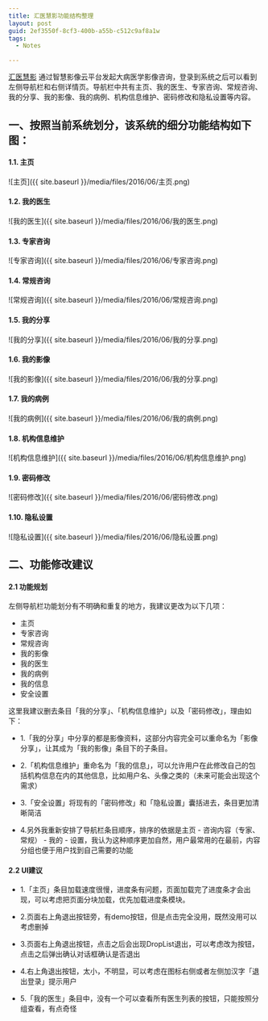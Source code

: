 ```yaml
---
title: 汇医慧影功能结构整理
layout: post
guid: 2ef3550f-8cf3-400b-a55b-c512c9af8a1w
tags:
  - Notes

---
```


[汇医慧影](http://www.huiyihuiying.com/idoctor/html/newlogin.html) 通过智慧影像云平台发起大病医学影像咨询，登录到系统之后可以看到左侧导航栏和右侧详情页。导航栏中共有主页、我的医生、专家咨询、常规咨询、我的分享、我的影像、我的病例、机构信息维护、密码修改和隐私设置等内容。

## 一、按照当前系统划分，该系统的细分功能结构如下图：

#### 1.1. 主页

![主页]({{ site.baseurl }}/media/files/2016/06/主页.png)

#### 1.2. 我的医生

![我的医生]({{ site.baseurl }}/media/files/2016/06/我的医生.png)

#### 1.3.  专家咨询

![专家咨询]({{ site.baseurl }}/media/files/2016/06/专家咨询.png)

#### 1.4.  常规咨询

![常规咨询]({{ site.baseurl }}/media/files/2016/06/常规咨询.png)

#### 1.5.  我的分享

![我的分享]({{ site.baseurl }}/media/files/2016/06/我的分享.png)

#### 1.6.  我的影像

![我的影像]({{ site.baseurl }}/media/files/2016/06/我的分享.png)

#### 1.7. 我的病例

![我的病例]({{ site.baseurl }}/media/files/2016/06/我的病例.png)

#### 1.8.  机构信息维护

![机构信息维护]({{ site.baseurl }}/media/files/2016/06/机构信息维护.png)

#### 1.9.  密码修改

![密码修改]({{ site.baseurl }}/media/files/2016/06/密码修改.png)

#### 1.10.  隐私设置

![隐私设置]({{ site.baseurl }}/media/files/2016/06/隐私设置.png)

## 二、功能修改建议

#### 2.1 功能规划

左侧导航栏功能划分有不明确和重复的地方，我建议更改为以下几项：

+ 主页
+ 专家咨询
+ 常规咨询
+ 我的影像
+ 我的医生
+ 我的病例
+ 我的信息
+ 安全设置

这里我建议删去条目「我的分享」、「机构信息维护」以及「密码修改」，理由如下：

+ 1.「我的分享」中分享的都是影像资料，这部分内容完全可以重命名为「影像分享」，让其成为「我的影像」条目下的子条目。


+ 2.「机构信息维护」重命名为「我的信息」，可以允许用户在此修改自己的包括机构信息在内的其他信息，比如用户名、头像之类的（未来可能会出现这个需求）


+ 3.「安全设置」将现有的「密码修改」和「隐私设置」囊括进去，条目更加清晰简洁


+ 4.另外我重新安排了导航栏条目顺序，排序的依据是主页 - 咨询内容（专家、常规） - 我的 - 设置，我认为这种顺序更加自然，用户最常用的在最前，内容分组也便于用户找到自己需要的功能

#### 2.2 UI建议

+ 1.「主页」条目加载速度很慢，进度条有问题，页面加载完了进度条才会出现，可以考虑把页面分块加载，优先加载进度条模块。


+ 2.页面右上角退出按钮旁，有demo按钮，但是点击完全没用，既然没用可以考虑删掉


+ 3.页面右上角退出按钮，点击之后会出现DropList退出，可以考虑改为按钮，点击之后弹出确认对话框确认是否退出


+ 4.右上角退出按钮，太小，不明显，可以考虑在图标右侧或者左侧加汉字「退出登录」提示用户
+ 5.「我的医生」条目中，没有一个可以查看所有医生列表的按钮，只能按照分组查看，有点奇怪